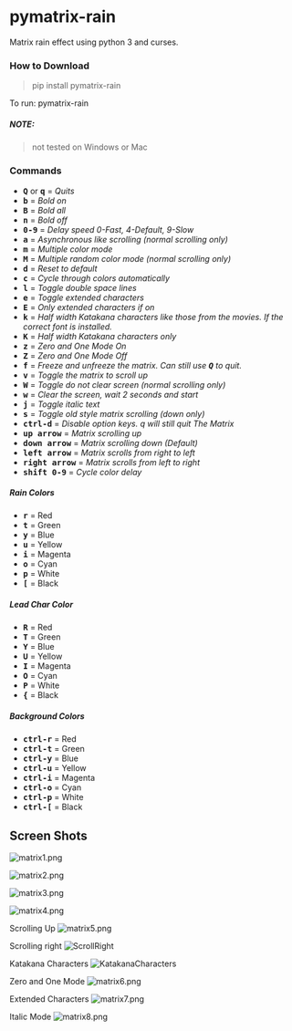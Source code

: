 # pymatrix-rain
Matrix rain effect using python 3 and curses.

### How to Download
 >pip install pymatrix-rain
 
 To run: pymatrix-rain


##### NOTE:

> not tested on Windows or Mac


###  Commands
- **<kbd>Q</kbd>** or **<kbd>q</kbd>** = *Quits*
- **<kbd>b</kbd>** = *Bold on*
- **<kbd>B</kbd>** = *Bold all*
- **<kbd>n</kbd>** = *Bold off*
- **<kbd>0-9</kbd>** = *Delay speed 0-Fast, 4-Default, 9-Slow*
- **<kbd>a</kbd>** = *Asynchronous like scrolling (normal scrolling only)*
- **<kbd>m</kbd>** = *Multiple color mode*
- **<kbd>M</kbd>** = *Multiple random color mode  (normal scrolling only)*
- **<kbd>d</kbd>** = *Reset to default*
- **<kbd>c</kbd>** = *Cycle through colors automatically*
- **<kbd>l</kbd>** = *Toggle double space lines*
- **<kbd>e</kbd>** = *Toggle extended characters*
- **<kbd>E</kbd>** = *Only extended characters if on*
- **<kbd>k</kbd>** = *Half width Katakana characters like those from the movies. If the correct font is installed.*
- **<kbd>K</kbd>** = *Half width Katakana characters only*
- **<kbd>z</kbd>** = *Zero and One Mode On*
- **<kbd>Z</kbd>** = *Zero and One Mode Off*
- **<kbd>f</kbd>** = *Freeze and unfreeze the matrix. Can still use **<kbd>Q</kbd>** to quit.*
- **<kbd>v</kbd>** = *Toggle the matrix to scroll up*
- **<kbd>W</kbd>** = *Toggle do not clear screen  (normal scrolling only)*
- **<kbd>w</kbd>** = *Clear the screen, wait 2 seconds and start*
- **<kbd>j</kbd>** = *Toggle italic text*
- **<kbd>s</kbd>** = *Toggle old style matrix scrolling (down only)*
- **<kbd>ctrl-d</kbd>** = *Disable option keys. q will still quit The Matrix*
- **<kbd>up arrow</kbd>** = *Matrix scrolling up*
- **<kbd>down arrow</kbd>** = *Matrix scrolling down (Default)*
- **<kbd>left arrow</kbd>** = *Matrix scrolls from right to left*
- **<kbd>right arrow</kbd>** = *Matrix scrolls from left to right*
- **<kbd>shift 0-9</kbd>** = *Cycle color delay*

##### Rain Colors
- **<kbd>r</kbd>** = Red
- **<kbd>t</kbd>** = Green
- **<kbd>y</kbd>** = Blue
- **<kbd>u</kbd>** = Yellow
- **<kbd>i</kbd>** = Magenta
- **<kbd>o</kbd>** = Cyan
- **<kbd>p</kbd>** = White
- **<kbd>[</kbd>** = Black

##### Lead Char Color
- **<kbd>R</kbd>** = Red
- **<kbd>T</kbd>** = Green
- **<kbd>Y</kbd>** = Blue
- **<kbd>U</kbd>** = Yellow
- **<kbd>I</kbd>** = Magenta
- **<kbd>O</kbd>** = Cyan
- **<kbd>P</kbd>** = White
- **<kbd>{</kbd>** = Black

##### Background Colors
- **<kbd>ctrl-r</kbd>** = Red
- **<kbd>ctrl-t</kbd>** = Green
- **<kbd>ctrl-y</kbd>** = Blue
- **<kbd>ctrl-u</kbd>** = Yellow
- **<kbd>ctrl-i</kbd>** = Magenta
- **<kbd>ctrl-o</kbd>** = Cyan
- **<kbd>ctrl-p</kbd>** = White
- **<kbd>ctrl-[</kbd>** = Black

## Screen Shots
![matrix1.png](https://i.fluffy.cc/Vs2ZW5PBdM0QXv7Ljz3LDV7JCg2LJBJK.png)

![matrix2.png](https://i.fluffy.cc/LWwpSxJldKBBVlC260Zc7T5CRg7JN303.png)

![matrix3.png](https://i.fluffy.cc/K0MNwrm4KC69NZRQm1k3JsR9j1FqxjWm.png)

![matrix4.png](https://i.fluffy.cc/h582RvNQxqcsX5029wcK9q0v2kBPcRMd.png)

Scrolling Up
![matrix5.png](https://i.fluffy.cc/q7xjhc011J6N5nP53dDKrnnJNX7Qp5t3.png)

Scrolling right
![ScrollRight](https://i.fluffy.cc/7pTmzLLgr2gXl2qhQbr5HTNvQPsMZgCZ.png)

Katakana Characters
![KatakanaCharacters](https://i.fluffy.cc/Kq5gmgXR6zcNzMCjchP3qJ9BFv89d5zd.png)

Zero and One Mode
![matrix6.png](https://i.fluffy.cc/JdRwzdWxltVxc80RDGg7BDB41hZMFmNN.png)

Extended Characters
![matrix7.png](https://i.fluffy.cc/P20WlgFZwNsdCLDxfnmbSPcKCZKnlHS6.png)

Italic Mode
![matrix8.png](https://i.fluffy.cc/5jBjfXT0c7Vjl0gX1xkMT7nq3wXNwkNV.png)

